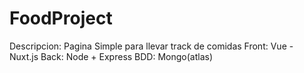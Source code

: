 # FoodProject
Descripcion: Pagina Simple para llevar track de comidas
Front: Vue - Nuxt.js
Back: Node + Express
BDD: Mongo(atlas)
